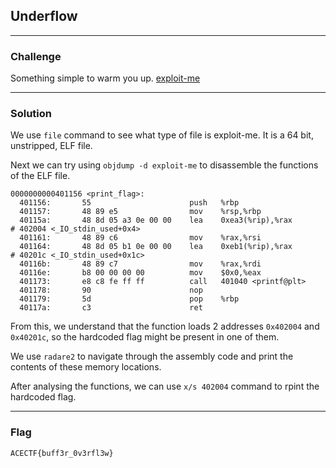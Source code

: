 ## Underflow

---

### Challenge

Something simple to warm you up. [exploit-me]([http://34.131.133.224:9998/](https://acectf.tech/files/ff7ca368388910e142861210ded99598/exploit-me?token=eyJ1c2VyX2lkIjoxMDY4LCJ0ZWFtX2lkIjo2MDAsImZpbGVfaWQiOjU2fQ.Z8PQtw.b73ZHzPUCawMbjroLqJ4Ifmux2s))

---

### Solution

We use `file` command to see what type of file is exploit-me. It is a 64 bit, unstripped, ELF file.

Next we can try using `objdump -d exploit-me` to disassemble the functions of the ELF file.

```
0000000000401156 <print_flag>:
  401156:       55                      push   %rbp
  401157:       48 89 e5                mov    %rsp,%rbp
  40115a:       48 8d 05 a3 0e 00 00    lea    0xea3(%rip),%rax        # 402004 <_IO_stdin_used+0x4>
  401161:       48 89 c6                mov    %rax,%rsi
  401164:       48 8d 05 b1 0e 00 00    lea    0xeb1(%rip),%rax        # 40201c <_IO_stdin_used+0x1c>
  40116b:       48 89 c7                mov    %rax,%rdi
  40116e:       b8 00 00 00 00          mov    $0x0,%eax
  401173:       e8 c8 fe ff ff          call   401040 <printf@plt>
  401178:       90                      nop
  401179:       5d                      pop    %rbp
  40117a:       c3                      ret
```

From this, we understand that the function loads 2 addresses `0x402004` and `0x40201c`, so the hardcoded flag might be present in one of them.

We use `radare2` to navigate through the assembly code and print the contents of these memory locations.

After analysing the functions, we can use `x/s 402004` command to rpint the hardcoded flag.

---

### Flag

```
ACECTF{buff3r_0v3rfl3w}
